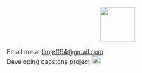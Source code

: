 <div id="header" align="center" >
  <img src="https://i.giphy.com/media/1wmdI5Nk5MjD0XIwdy/giphy.webp" style="width: 80px;"/>
</div>
 
Email me at <a>limjeff64@gmail.com<a/> <br>
Developing capstone project <img src="https://static-00.iconduck.com/assets.00/laravel-icon-1990x2048-xawylrh0.png" style="width: 20px;"/>

<!---
JeffBeckLim/JeffBeckLim is a ✨ special ✨ repository because its `README.md` (this file) appears on your GitHub profile.
You can click the Preview link to take a look at your changes.
--->

